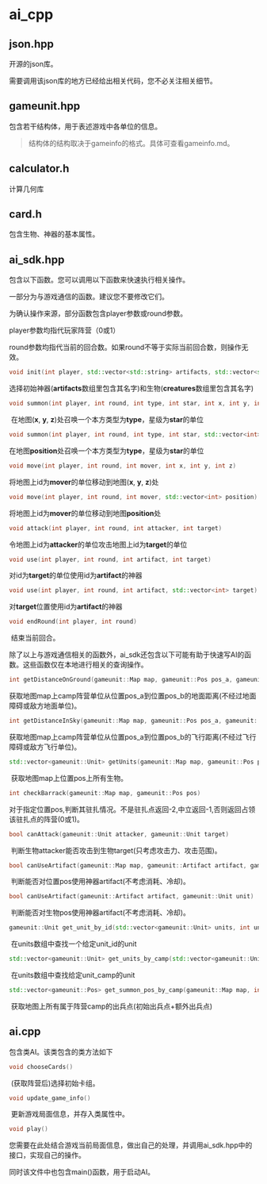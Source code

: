 # ai_cpp

## json.hpp

开源的json库。

需要调用该json库的地方已经给出相关代码，您不必关注相关细节。

## gameunit.hpp

包含若干结构体，用于表述游戏中各单位的信息。

> 结构体的结构取决于gameinfo的格式。具体可查看gameinfo.md。

## calculator.h

计算几何库

## card.h

包含生物、神器的基本属性。

## ai_sdk.hpp

包含以下函数。您可以调用以下函数来快速执行相关操作。


一部分为与游戏通信的函数。建议您不要修改它们。

为确认操作来源，部分函数包含player参数或round参数。

player参数均指代玩家阵营（0或1）

round参数均指代当前的回合数。如果round不等于实际当前回合数，则操作无效。




```cpp
void init(int player, std::vector<std::string> artifacts, std::vector<std::string> creatures)
```

​		选择初始神器(**artifacts**数组里包含其名字)和生物(**creatures**数组里包含其名字)



```cpp
void summon(int player, int round, int type, int star, int x, int y, int z)
```

​		在地图(**x**, **y**, **z**)处召唤一个本方类型为**type**，星级为**star**的单位



```cpp
void summon(int player, int round, int type, int star, std::vector<int> position)
```

​		在地图**position**处召唤一个本方类型为**type**，星级为**star**的单位



```cpp
void move(int player, int round, int mover, int x, int y, int z)
```

​		将地图上id为**mover**的单位移动到地图(**x**, **y**, **z**)处



```cpp
void move(int player, int round, int mover, std::vector<int> position)
```

​		将地图上id为**mover**的单位移动到地图**position**处



```cpp
void attack(int player, int round, int attacker, int target)
```

​		令地图上id为**attacker**的单位攻击地图上id为**target**的单位




```cpp
void use(int player, int round, int artifact, int target)
```

​		对id为**target**的单位使用id为**artifact**的神器



```cpp
void use(int player, int round, int artifact, std::vector<int> target)
```

​		对**target**位置使用id为**artifact**的神器



```cpp
void endRound(int player, int round)
```

​		结束当前回合。



除了以上与游戏通信相关的函数外，ai_sdk还包含以下可能有助于快速写AI的函数。这些函数仅在本地进行相关的查询操作。



```cpp
int getDistanceOnGround(gameunit::Map map, gameunit::Pos pos_a, gameunit::Pos pos_b, int camp)
```

​		获取地图map上camp阵营单位从位置pos_a到位置pos_b的地面距离(不经过地面障碍或敌方地面单位)。



```cpp
int getDistanceInSky(gameunit::Map map, gameunit::Pos pos_a, gameunit::Pos pos_b, int camp)

```

​		获取地图map上camp阵营单位从位置pos_a到位置pos_b的飞行距离(不经过飞行障碍或敌方飞行单位)。



```cpp
std::vector<gameunit::Unit> getUnits(gameunit::Map map, gameunit::Pos pos)
```

​		获取地图map上位置pos上所有生物。




```cpp
int checkBarrack(gameunit::Map map, gameunit::Pos pos)
```

​		对于指定位置pos,判断其驻扎情况。不是驻扎点返回-2,中立返回-1,否则返回占领该驻扎点的阵营(0或1)。




```cpp
bool canAttack(gameunit::Unit attacker, gameunit::Unit target)
```

​		判断生物attacker能否攻击到生物target(只考虑攻击力、攻击范围)。



```cpp
bool canUseArtifact(gameunit::Map map, gameunit::Artifact artifact, gameunit::Pos pos, int camp)
```

​		判断能否对位置pos使用神器artifact(不考虑消耗、冷却)。



```cpp
bool canUseArtifact(gameunit::Artifact artifact, gameunit::Unit unit)
```

​		判断能否对生物pos使用神器artifact(不考虑消耗、冷却)。




```cpp
gameunit::Unit get_unit_by_id(std::vector<gameunit::Unit> units, int unit_id)
```

​		在units数组中查找一个给定unit_id的unit



```cpp
std::vector<gameunit::Unit> get_units_by_camp(std::vector<gameunit::Unit> units, int unit_camp)
```

​		在units数组中查找给定unit_camp的unit



```cpp
std::vector<gameunit::Pos> get_summon_pos_by_camp(gameunit::Map map, int camp)
```

​		获取地图上所有属于阵营camp的出兵点(初始出兵点+额外出兵点)

## ai.cpp

包含类AI。该类包含的类方法如下

```cpp
void chooseCards()
```

​		(获取阵营后)选择初始卡组。




```cpp
void update_game_info()
```

​		更新游戏局面信息，并存入类属性中。



```cpp
void play()
```

​		您需要在此处结合游戏当前局面信息，做出自己的处理，并调用ai_sdk.hpp中的接口，实现自己的操作。



同时该文件中也包含main()函数，用于启动AI。

